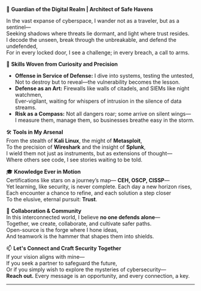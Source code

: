 
🔐 **Guardian of the Digital Realm | Architect of Safe Havens**  

In the vast expanse of cyberspace, I wander not as a traveler, but as a sentinel—  
Seeking shadows where threats lie dormant, and light where trust resides.  
I decode the unseen, break through the unbreakable, and defend the undefended,  
For in every locked door, I see a challenge; in every breach, a call to arms.  

🌌 **Skills Woven from Curiosity and Precision**  
- **Offense in Service of Defense:** I dive into systems, testing the untested,  
  Not to destroy but to reveal—the vulnerability becomes the lesson.  
- **Defense as an Art:** Firewalls like walls of citadels, and SIEMs like night watchmen,  
  Ever-vigilant, waiting for whispers of intrusion in the silence of data streams.  
- **Risk as a Compass:** Not all dangers roar; some arrive on silent wings—  
  I measure them, manage them, so businesses breathe easy in the storm.  

🛠 **Tools in My Arsenal**  
From the stealth of **Kali Linux**, the might of **Metasploit**,  
To the precision of **Wireshark** and the insight of **Splunk**,  
I wield them not just as instruments, but as extensions of thought—  
Where others see code, I see stories waiting to be told.  

🎓 **Knowledge Ever in Motion**  
Certifications like stars on a journey’s map— **CEH, OSCP, CISSP**—  
Yet learning, like security, is never complete. Each day a new horizon rises,  
Each encounter a chance to refine, and each solution a step closer  
To the elusive, eternal pursuit: **Trust**.

🤝 **Collaboration & Community**  
In this interconnected world, I believe **no one defends alone**—  
Together, we create, collaborate, and cultivate safer paths.  
Open-source is the forge where I hone ideas,  
And teamwork is the hammer that shapes them into shields.  

📫 **Let's Connect and Craft Security Together**  
If your vision aligns with mine—  
If you seek a partner to safeguard the future,  
Or if you simply wish to explore the mysteries of cybersecurity—  
**Reach out.** Every message is an opportunity, and every connection, a key.  

____
